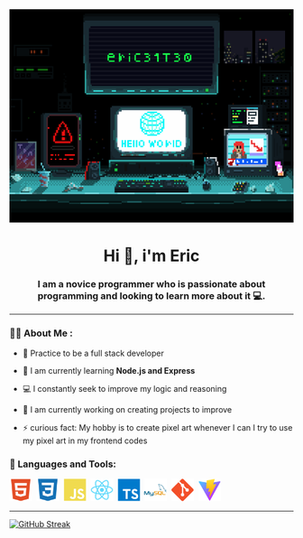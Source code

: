 <div id="header" align="center">
	<img src="./imagenes/banner-github-gif-x2.gif" alt="banner">
	<h1 align="center">Hi 👋, i'm Eric</h1>
	<h3 align="center">I am a novice programmer who is passionate about 
		programming and looking to learn more about it 💻.</h3>
</div>



---

### 👨‍💻 About Me :


- 📝 Practice to be a full stack developer

- 🌱 I am currently learning **Node.js and Express**
	
- 💻 I constantly seek to improve my logic and reasoning

- 🔭 I am currently working on creating projects to improve

- ⚡ curious fact: My hobby is to create pixel art whenever I can I try to use my pixel art in my frontend codes


<div align="left">
	<h3>🔨 Languages and Tools:</h3>
		<img src="https://github.com/devicons/devicon/blob/master/icons/html5/html5-plain.svg" title="HTML5" alt="HTML" 			width="40" height="40"/>&nbsp;
		<img src="https://github.com/devicons/devicon/blob/master/icons/css3/css3-plain.svg" title="CSS" alt="CSS" width="40" 			height="40"/>&nbsp;
		<img src="https://github.com/devicons/devicon/blob/master/icons/javascript/javascript-plain.svg" title="JS" alt="JS" 			width="40" height="40"/>&nbsp;
		<img src="https://github.com/devicons/devicon/blob/master/icons/react/react-original.svg" title="JS" alt="JS" 				width="40" height="40"/>&nbsp;
		<img src="https://github.com/devicons/devicon/blob/master/icons/typescript/typescript-original.svg" title="JS" alt="JS" 		width="40" height="40"/>&nbsp;
		<img src="https://github.com/devicons/devicon/blob/master/icons/mysql/mysql-original-wordmark.svg" title="JS" alt="JS" 			width="40" height="40"/>&nbsp;
		<img src="https://github.com/devicons/devicon/blob/master/icons/git/git-original.svg" title="JS" alt="JS" 				width="40" height="40"/>&nbsp;
		<img src="https://github.com/devicons/devicon/blob/master/icons/vitejs/vitejs-original.svg" title="JS" alt="JS" 			width="40" height="40"/>&nbsp;
</div>

---

[![GitHub Streak](http://github-readme-streak-stats.herokuapp.com?user=eric31t30&theme=sunset-gradient&hide_border=true&border_radius=20)](https://git.io/streak-stats)






